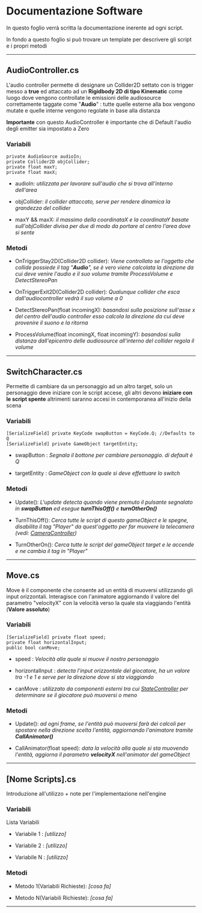 # Documentazione Software

In questo foglio verrà scritta la documentazione inerente ad ogni script.

In fondo a questo foglio si può trovare un template per descrivere gli script e i propri metodi

<hr>

## AudioController.cs

L'audio controller permette di designare un Collider2D settato con is trigger messo a **true** ed attaccato ad un **Rigidbody 2D di tipo Kinematic** come luogo dove vengono
controllate le emissioni delle audiosource correttamente taggate come "**Audio**" : tutte quelle esterne alla box vengono mutate e quelle interne vengono regolate in base alla distanza

**Importante** con questo AudioController è importante che di Default l'audio degli emitter sia impostato a Zero

### Variabili

    private AudioSource audioIn;
    private Collider2D objCollider;
    private float maxY;
    private float maxX;

- audioIn: _utilizzata per lavorare sull'audio che si trova all'interno dell'area_

- objCollider: _il collider attaccato, serve per rendere dinamica la grandezza del collider_

- maxY && maxX: _il massimo della coordinataX e la coordinataY basate sull'objCollider divisa per due di modo da portare al centro l'area dove si sente_

### Metodi

* OnTriggerStay2D(Collider2D collider): _Viene controllato se l'oggetto che collide possiede il tag "**Audio**", se è vero viene calcolata la direzione da cui deve venire l'audio e il suo volume tramite *ProcessVolume* e *DetectStereoPan*_

* OnTriggerExit2D(Collider2D collider): _Qualunque collider che esca dall'audiocontroller vedrà il suo volume a 0_

* DetectStereoPan(float incomingX): _basandosi sulla posizione sull'asse x del centro dell'audio controller esso calcola la direzione da cui deve provenire il suono e la ritorna_

* ProcessVolume(float incomingX, float incomingY): _basandosi sulla distanza dall'epicentro delle audiosource all'interno del collider regola il volume_

<hr>

## SwitchCharacter.cs

Permette di cambiare da un personaggio ad un altro target, solo un personaggio deve iniziare con le script accese, gli altri devono **iniziare con le script spente** altrimenti saranno accesi in contemporanea all'inizio della scena

### Variabili

    [SerializeField] private KeyCode swapButton = KeyCode.Q; //Defaults to Q
    [SerializeField] private GameObject targetEntity;

- swapButton : _Segnala il bottone per cambiare personaggio. di default è Q_

- targetEntity : _GameObject con la quale si deve effettuare lo switch_

### Metodi

* Update(): _L'update detecta quando viene premuto il pulsante segnalato in **swapButton** ed esegue **turnThisOff()** e **turnOtherOn()**_

* TurnThisOff(): _Cerca tutte le script di questo gameObject e le spegne, disabilita il tag "Player" da quest'oggetto per far muovere la telecamera (vedi: [CameraController](##CameraController.cs))_

* TurnOtherOn(): _Cerca tutte le script del gameObject target e le accende e ne cambia il tag in "Player"_

<hr>

## Move.cs

Move è il componente che consente ad un entità di muoversi utilizzando gli input orizzontali.
Interagisce con l'animatore aggiornando il valore del parametro "velocityX" con la velocità verso la quale sta viaggiando l'entità (**Valore assoluto**)

### Variabili

    [SerializeField] private float speed;
    private float horizontalInput;
    public bool canMove;

- speed : _Velocità alla quale si muove il nostro personaggio_

- horizontalInput : _detecta l'input orizzontale del giocatore, ha un valore tra -1 e 1 e serve per la direzione dove si sta viaggiando_

- canMove : _utilizzato da componenti esterni tra cui [StateController](##StateController.cs) per determinare se il giocatore può muoversi o meno_

### Metodi

* Update(): _ad ogni frame, se l'entità può muoversi farà dei calcoli per spostare nella direzione scelta l'entità, aggiornando l'animatore tramite **CallAnimator()**_

* CallAnimator(float speed): _data la velocità alla quale si sta muovendo l'entità, aggiorna il parametro **velocityX** nell'animator del gameObject_

<hr>

## [Nome Scripts].cs

Introduzione all'utilizzo + note per l'implementazione nell'engine

### Variabili

Lista Variabili

- Variabile 1 : _[utilizzo]_

- Variabile 2 : _[utilizzo]_

- Variabile N : _[utilizzo]_

### Metodi

* Metodo 1(Variabili Richieste): _[cosa fa]_

* Metodo N(Variabili Richieste): _[cosa fa]_

<hr>
